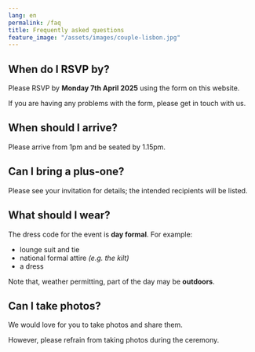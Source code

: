 ```yaml
---
lang: en
permalink: /faq
title: Frequently asked questions
feature_image: "/assets/images/couple-lisbon.jpg"
---
```


## When do I RSVP by?
Please RSVP by **Monday 7th April 2025** using the form on this website.

If you are having any problems with the form, please get in touch with us.

## When should I arrive?
Please arrive from 1pm and be seated by 1.15pm.

## Can I bring a plus-one?
Please see your invitation for details; the intended recipients will be listed.

## What should I wear?
The dress code for the event is **day formal**. For example:
* lounge suit and tie
* national formal attire _(e.g. the kilt)_
* a dress

Note that, weather permitting, part of the day may be **outdoors**.

## Can I take photos?
We would love for you to take photos and share them.

However, please refrain from taking photos during the ceremony.